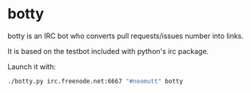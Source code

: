 # botty

botty is an IRC bot who converts pull requests/issues number into links.

It is based on the testbot included with python's irc package.

Launch it with:

```bash
./botty.py irc.freenode.net:6667 "#neomutt" botty
```

